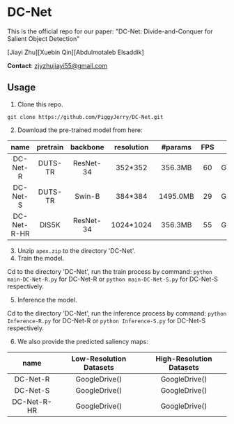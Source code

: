 # DC-Net
This is the official repo for our paper: "DC-Net: Divide-and-Conquer for Salient Object Detection"

[Jiayi Zhu][Xuebin Qin][Abdulmotaleb Elsaddik]

__Contact__: zjyzhujiayi55@gmail.com

## Usage
1. Clone this repo.
```
git clone https://github.com/PiggyJerry/DC-Net.git
```
2. Download the pre-trained model from here:

| name | pretrain | backbone | resolution | #params | FPS | download |
| :---: | :---: | :---: | :---: | :---: | :---: | :---: |
| DC-Net-R | DUTS-TR | ResNet-34 | 352*352 | 356.3MB | 60 | GoogleDrive() |
| DC-Net-S | DUTS-TR | Swin-B | 384*384 | 1495.0MB | 29 | GoogleDrive() |
| DC-Net-R-HR | DIS5K | ResNet-34 | 1024*1024 | 356.3MB | 55 | GoogleDrive() |
3. Unzip `apex.zip` to the directory 'DC-Net'.
4. Train the model.

Cd to the directory 'DC-Net', run the train process by command: ```python main-DC-Net-R.py``` for DC-Net-R or ```python main-DC-Net-S.py``` for DC-Net-S respectively. 

5. Inference the model.

Cd to the directory 'DC-Net', run the inference process by command: ```python Inference-R.py``` for DC-Net-R or ```python Inference-S.py``` for DC-Net-S respectively. 

6. We also provide the predicted saliency maps:

| name | Low-Resolution Datasets | High-Resolution Datasets |
| :---: | :---: | :---: |
| DC-Net-R | GoogleDrive() | GoogleDrive() |
| DC-Net-S | GoogleDrive() | GoogleDrive() |
| DC-Net-R-HR | GoogleDrive() | GoogleDrive() |
